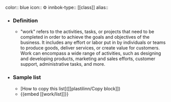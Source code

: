 color:: blue
icon:: ⚙️
innbok-type:: [[class]]
alias:: 

- ### Definition 
  - "work" refers to the activities, tasks, or projects that need to be completed in order to achieve the goals and objectives of the business. It includes any effort or labor put in by individuals or teams to produce goods, deliver services, or create value for customers. Work can encompass a wide range of activities, such as designing and developing products, marketing and sales efforts, customer support, administrative tasks, and more.
- ### Sample list
  - [How to copy this list]([[plastilinn/Copy block]])
  - {{embed [[work/list]]}}



